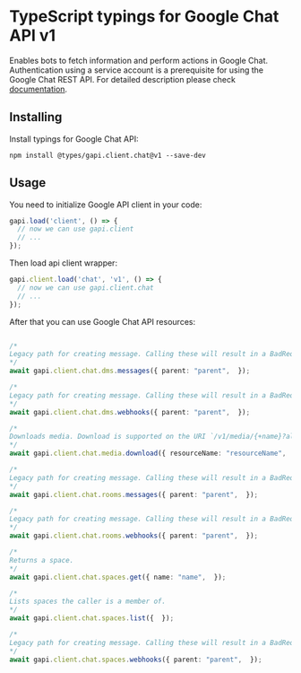 # TypeScript typings for Google Chat API v1

Enables bots to fetch information and perform actions in Google Chat. Authentication using a service account is a prerequisite for using the Google Chat REST API.
For detailed description please check [documentation](https://developers.google.com/hangouts/chat).

## Installing

Install typings for Google Chat API:

```
npm install @types/gapi.client.chat@v1 --save-dev
```

## Usage

You need to initialize Google API client in your code:

```typescript
gapi.load('client', () => {
  // now we can use gapi.client
  // ...
});
```

Then load api client wrapper:

```typescript
gapi.client.load('chat', 'v1', () => {
  // now we can use gapi.client.chat
  // ...
});
```



After that you can use Google Chat API resources:

```typescript

/*
Legacy path for creating message. Calling these will result in a BadRequest response.
*/
await gapi.client.chat.dms.messages({ parent: "parent",  });

/*
Legacy path for creating message. Calling these will result in a BadRequest response.
*/
await gapi.client.chat.dms.webhooks({ parent: "parent",  });

/*
Downloads media. Download is supported on the URI `/v1/media/{+name}?alt=media`.
*/
await gapi.client.chat.media.download({ resourceName: "resourceName",  });

/*
Legacy path for creating message. Calling these will result in a BadRequest response.
*/
await gapi.client.chat.rooms.messages({ parent: "parent",  });

/*
Legacy path for creating message. Calling these will result in a BadRequest response.
*/
await gapi.client.chat.rooms.webhooks({ parent: "parent",  });

/*
Returns a space.
*/
await gapi.client.chat.spaces.get({ name: "name",  });

/*
Lists spaces the caller is a member of.
*/
await gapi.client.chat.spaces.list({  });

/*
Legacy path for creating message. Calling these will result in a BadRequest response.
*/
await gapi.client.chat.spaces.webhooks({ parent: "parent",  });
```
